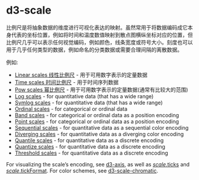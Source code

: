 # d3-scale

比例尺是将抽象数据的维度进行可视化表达的映射。虽然常用于将数据编码成它本身代表的坐标位置，例如将时间和温度数值映射到散点图横纵坐标对应的位置，但比例尺几乎可以表示任何视觉编码，例如颜色，线条宽度或符号大小。刻度也可以用于几乎任何类型的数据，例如命名的分类数据或需要合理间隔的离散数据。

例如: 

* [Linear scales 线性比例尺](./d3-scale/linear.md) - 用于可用数字表示的定量数据
* [Time scales 时间比例尺](./d3-scale/time.md) - 用于时间序列数据
* [Pow scales 幂比例尺](./d3-scale/pow.md) - 用于可用数字表示的定量数据(通常有比较大的范围)
* [Log scales](./d3-scale/log.md) - for quantitative data (that has a wide range)
* [Symlog scales](./d3-scale/symlog.md) - for quantitative data (that has a wide range)
* [Ordinal scales](./d3-scale/ordinal.md) - for categorical or ordinal data
* [Band scales](./d3-scale/band.md) - for categorical or ordinal data as a position encoding
* [Point scales](./d3-scale/point.md) - for categorical or ordinal data as a position encoding
* [Sequential scales](./d3-scale/sequential.md) - for quantitative data as a sequential color encoding
* [Diverging scales](./d3-scale/diverging.md) - for quantitative data as a diverging color encoding
* [Quantile scales](./d3-scale/quantile.md) - for quantitative data as a discrete encoding
* [Quantize scales](./d3-scale/quantize.md) - for quantitative data as a discrete encoding
* [Threshold scales](./d3-scale/threshold.md) - for quantitative data as a discrete encoding

For visualizing the scale’s encoding, see [d3-axis](./d3-axis.md), as well as [*scale*.ticks](./d3-scale/linear.md#linear_ticks) and [*scale*.tickFormat](./d3-scale/linear.md#linear_tickFormat). For color schemes, see [d3-scale-chromatic](./d3-scale-chromatic.md).
